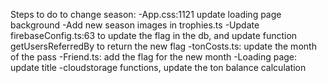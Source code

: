 Steps to do to change season:
-App.css:1121 update loading page background
-Add new season images in trophies.ts
-Update firebaseConfig.ts:63 to update the flag in the db, and update function getUsersReferredBy to return the new flag
-tonCosts.ts: update the month of the pass
-Friend.ts: add the flag for the new month
-Loading page: update title
-cloudstorage functions, update the ton balance calculation
